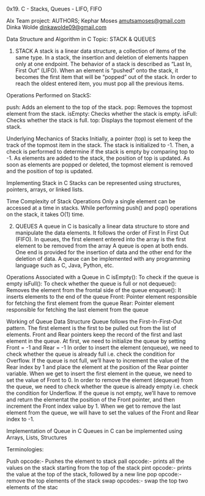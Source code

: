 0x19. C - Stacks, Queues - LIFO, FIFO

Alx Team project:
AUTHORS;
	Kephar Moses <amutsamoses@gmail.com>
	Dinka Wolde  <dinkawolde09@gmail.com>

Data Structure and Algorithm in C
Topic: STACK & QUEUES

1. STACK
A stack is a linear data structure, a collection of items of the same type.
In a stack, the insertion and deletion of elements happen only at one endpoint. The behavior of a stack is described as “Last In, First Out” (LIFO). When an element is “pushed” onto the stack, it becomes the first item that will be “popped” out of the stack. In order to reach the oldest entered item, you must pop all the previous items.

Operations Performed on StackS: 

push: Adds an element to the top of the stack.
pop: Removes the topmost element from the stack.
isEmpty: Checks whether the stack is empty.
isFull: Checks whether the stack is full.
top: Displays the topmost element of the stack.

Underlying Mechanics of Stacks
Initially, a pointer (top) is set to keep the track of the topmost item in the stack. The stack is initialized to -1.
Then, a check is performed to determine if the stack is empty by comparing top to -1.
As elements are added to the stack, the position of top is updated.
As soon as elements are popped or deleted, the topmost element is removed and the position of top is updated.

Implementing Stack in C
Stacks can be represented using structures, pointers, arrays, or linked lists.

Time Complexity of Stack Operations
Only a single element can be accessed at a time in stacks.
While performing push() and pop() operations on the stack, it takes O(1) time.

2. QUEUES
A queue in C is basically a linear data structure to store and manipulate the data elements. It follows the order of First In First Out (FIFO).
In queues, the first element entered into the array is the first element to be removed from the array
A queue is open at both ends. One end is provided for the insertion of data and the other end for the deletion of data.
A queue can be implemented with any programming language such as C, Java, Python, etc.

Operations Associated with a Queue in C
isEmpty(): To check if the queue is empty
isFull(): To check whether the queue is full or not
dequeue(): Removes the element from the frontal side of the queue
enqueue(): It inserts elements to the end of the queue
Front: Pointer element responsible for fetching the first element from the queue
Rear: Pointer element responsible for fetching the last element from the queue

Working of Queue Data Structure
Queue follows the First-In-First-Out pattern. The first element is the first to be pulled out from the list of elements.
Front and Rear pointers keep the record of the first and last element in the queue.
At first, we need to initialize the queue by setting Front = -1 and Rear = -1
In order to insert the element (enqueue), we need to check whether the queue is already full i.e. check the condition for Overflow. If the queue is not full, we’ll have to increment the value of the Rear index by 1 and place the element at the position of the Rear pointer variable. When we get to insert the first element in the queue, we need to set the value of Front to 0.
In order to remove the element (dequeue) from the queue, we need to check whether the queue is already empty i.e. check the condition for Underflow. If the queue is not empty, we’ll have to remove and return the elementat the position of the Front pointer, and then increment the Front index value by 1. When we get to remove the last element from the queue, we will have to set the values of the Front and Rear index to -1.

Implementation of Queue in C
Queues in C can be implemented using Arrays, Lists, Structures

Terminologies:

Push opcode:- Pushes the element to stack
pall opcode:- prints all the values on the stack starting from the top of the stack
pint opcode:- prints the value at the top of the stack, followed by a new line
pop opcode:- remove the top elements of the stack
swap opcodes:- swap the top two elements of the stac